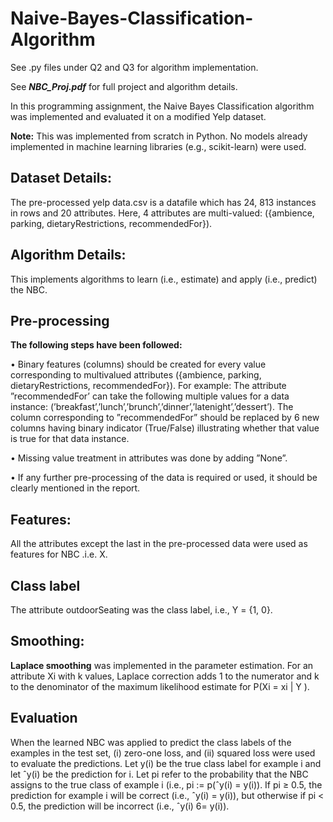 # Naive-Bayes-Classification-Algorithm

See .py files under Q2 and Q3 for algorithm implementation.

See ***NBC_Proj.pdf*** for full project and algorithm details.

In this programming assignment, the Naive Bayes Classification algorithm was implemented and evaluated it on a modified Yelp dataset.

**Note:** This was implemented from scratch in Python. No models already implemented in machine learning libraries (e.g., scikit-learn) were used. 

## Dataset Details:
The pre-processed yelp data.csv is a datafile which has 24, 813 instances in rows and 20 attributes. Here, 4 attributes are multi-valued: ({ambience, parking, dietaryRestrictions,
recommendedFor}).

## Algorithm Details:
This implements algorithms to learn (i.e., estimate) and apply (i.e., predict) the NBC.

## Pre-processing
**The following steps have been followed:**

• Binary features (columns) should be created for every value corresponding to multivalued attributes ({ambience, parking, dietaryRestrictions, recommendedFor}).
For example: The attribute ”recommendedFor’ can take the following multiple values for a data instance: (’breakfast’,’lunch’,’brunch’,’dinner’,’latenight’,’dessert’). The column corresponding to ”recommendedFor” should be replaced by 6 new columns having binary indicator (True/False) illustrating whether that value is true for that data instance.

• Missing value treatment in attributes was done by adding ”None”.

• If any further pre-processing of the data is required or used, it should be clearly
mentioned in the report.

## Features:
All the attributes except the last in the pre-processed data were used as features for NBC .i.e. X.

## Class label
The attribute outdoorSeating was the class label, i.e., Y = {1, 0}.

## Smoothing:
**Laplace smoothing** was implemented in the parameter estimation. For an attribute Xi with k values, Laplace correction adds 1 to the numerator and k to the denominator of the maximum likelihood estimate for P(Xi = xi | Y ).

## Evaluation
When the learned NBC was applied to predict the class labels of the examples in the test set, (i) zero-one loss, and (ii) squared loss were used to evaluate the predictions.
Let y(i) be the true class label for example i and let ˆy(i) be the prediction for i. Let pi refer to the probability that the NBC assigns to the true class of example i (i.e., pi := p(ˆy(i) = y(i)). If pi ≥ 0.5, the prediction for example i will be correct (i.e., ˆy(i) = y(i)), but otherwise if pi < 0.5, the prediction will be incorrect (i.e., ˆy(i) 6= y(i)).
